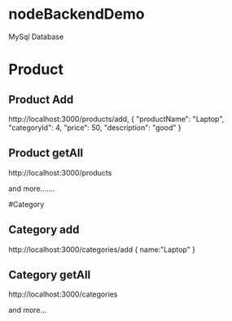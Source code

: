 # nodeBackendDemo

MySql Database


# Product

## Product Add

http://localhost:3000/products/add,
{
            "productName": "Laptop",
            "categoryId": 4,
            "price": 50,
            "description": "good"
}

## Product getAll

http://localhost:3000/products

and more.......


#Category


## Category add

http://localhost:3000/categories/add
{
name:"Laptop"
}

## Category getAll

http://localhost:3000/categories

and more...

